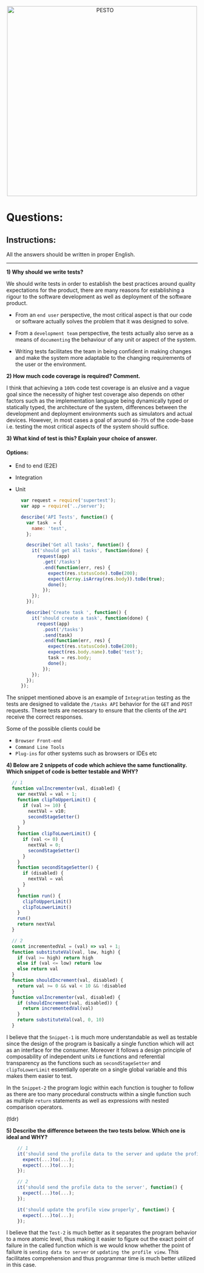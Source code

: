 <p align="center">
  <a href="https://pesto.tech/">
    <img alt="PESTO" src="https://www.pesto.tech/assets/pestoblack.svg" width="500">
  </a>
</p>

# Questions:

## Instructions:
All the answers should be written in proper English.

---

**1) Why should we write tests?**

We should write tests in order to establish the best practices around quality expectations for the product, there are many reasons for establishing a rigour to the software development as well as deployment of the software product.

- From an `end user` perspective, the most critical aspect is that our code or software actually solves the problem that it was designed to solve.

- From a `development team` perspective, the tests actually also serve as a means of `documenting` the behaviour of any unit or aspect of the system.

- Writing tests facilitates the team in being confident in making changes and make the system more adaptable to the changing requirements of the user or the environment.


**2) How much code coverage is required? Comment.**

I think that achieving a `100%` code test coverage is an elusive and a vague goal since the necessity of higher test coverage also depends on other factors such as the implementation language being dynamically typed or statically typed, the architecture of the system, differences between the development and deployment environments such as simulators and actual devices. However, in most cases a goal of around `60-75%` of the code-base i.e. testing the most critical aspects of the system should suffice.

**3) What kind of test is this? Explain your choice of answer.**
  #### Options:
  - End to end (E2E)
  - Integration
  - Unit

      ```js
        var request = require('supertest');
        var app = require('../server');

        describe('API Tests', function() {
          var task  = {
            name: 'test',
          };

          describe('Get all tasks', function() {
            it('should get all tasks', function(done) {
              request(app)
                .get('/tasks')
                .end(function(err, res) {
                  expect(res.statusCode).toBe(200);
                  expect(Array.isArray(res.body)).toBe(true);
                  done();
                });
            });
          });

          describe('Create task ', function() {
            it('should create a task', function(done) {
              request(app)
                .post('/tasks')
                .send(task)
                .end(function(err, res) {
                  expect(res.statusCode).toBe(200);
                  expect(res.body.name).toBe('test');
                  task = res.body;
                  done();
                });
            });
          });
        });
      ```



The snippet mentioned above is an example of `Integration` testing as the tests are designed to validate the `/tasks API` behavior for the `GET` and `POST` requests. These tests are necessary to ensure that the clients of the `API` receive the correct responses.

Some of the possible clients could be 

- `Browser Front-end`
- `Command Line Tools`
- `Plug-ins` for other systems such as browsers or IDEs etc



**4) Below are 2 snippets of code which achieve the same functionality. Which snippet of code is better testable and WHY?**

  ```js
    // 1
    function valIncrementer(val, disabled) {
      var nextVal = val + 1;
      function clipToUpperLimit() {
        if (val >= 10) {
          nextVal = v10;
          secondStageSetter()
        }
      }
      function clipToLowerLimit() {
        if (val <= 0) {
          nextVal = 0;
          secondStageSetter()
        }
      }
      function secondStageSetter() {
        if (disabled) {
          nextVal = val
        }
      }
      function run() {
        clipToUpperLimit()
        clipToLowerLimit()
      }
      run()
      return nextVal
    }

    // 2
    const incrementedVal = (val) => val + 1;
    function substituteVal(val, low, high) {
      if (val >= high) return high
      else if (val <= low) return low
      else return val
    }
    function shouldIncrement(val, disabled) {
      return val >= 0 && val < 10 && !disabled
    }
    function valIncrementer(val, disabled) {
      if (shouldIncrement(val, disabled)) {
        return incrementedVal(val)
      }
      return substituteVal(val, 0, 10)
    }
  ```

I believe that the `Snippet-1` is much more understandable as well as testable since the design of the program is basically a single function which will act as an interface for the consumer. Moreover it follows a design principle of composability of independent units i.e functions and referential transparency as the functions such as `secondStageSetter` and `clipToLowerLimit` essentially operate on a single global variable and this makes them easier to test.

In the `Snippet-2` the program logic within each function is tougher to follow as there are too many procedural constructs within a single function such as multiple `return` statements as well as expressions with nested comparison operators.

(tldr)

  **5) Describe the difference between the two tests below. Which one is ideal and WHY?**

  ```js
      // 1
      it('should send the profile data to the server and update the profile view properly', function() {
        expect(...)to(...);
        expect(...)to(...);
      });

      // 2
      it('should send the profile data to the server', function() {
        expect(...)to(...);
      });

      it('should update the profile view properly', function() {
        expect(...)to(...);
      });
  ```

I believe that the `Test-2` is much better as it separates the program behavior to a more atomic level, thus making it easier to figure out the exact point of failure in the called function which is we would know whether the point of failure is `sending data to server` or `updating the profile view`. This facilitates comprehension and thus programmar time is much better utilized in this case.